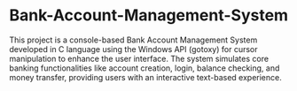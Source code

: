 # Bank-Account-Management-System
This project is a console-based Bank Account Management System developed in C language using the Windows API (gotoxy) for cursor manipulation to enhance the user interface. The system simulates core banking functionalities like account creation, login, balance checking, and money transfer, providing users with an interactive text-based experience. 
